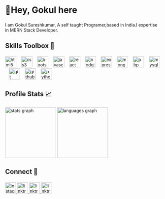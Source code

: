 <h1 align="left">👋Hey, Gokul here</h1>

###

<p align="left">I am Gokul Sureshkumar, A self taught Programer,based in India.I expertise in MERN Stack Developer.</p>



<h2 align="left">Skills Toolbox 🔨</h2>

###

<div align="left">
  <img src="https://cdn.jsdelivr.net/gh/devicons/devicon/icons/html5/html5-original.svg" height="36" alt="html5 logo"  />
  <img width="8" />
  <img src="https://cdn.jsdelivr.net/gh/devicons/devicon/icons/css3/css3-original.svg" height="36" alt="css3 logo"  />
  <img width="8" />
  <img src="https://skillicons.dev/icons?i=bootstrap" height="36" alt="bootstrap logo"  />
  <img width="8" />
  <img src="https://skillicons.dev/icons?i=js" height="36" alt="javascript logo"  />
  <img width="8" />
  <img src="https://skillicons.dev/icons?i=react" height="36" alt="react logo"  />
  <img width="8" />
  <img src="https://skillicons.dev/icons?i=nodejs" height="36" alt="nodejs logo"  />
  <img width="8" />
  <img src="https://skillicons.dev/icons?i=express" height="36" alt="express logo"  />
  <img width="8" />
  <img src="https://skillicons.dev/icons?i=mongodb" height="36" alt="mongodb logo"  />
  <img width="8" />
  <img src="https://skillicons.dev/icons?i=php" height="36" alt="php logo"  />
  <img width="8" />
  <img src="https://skillicons.dev/icons?i=mysql" height="36" alt="mysql logo"  />
  <img width="8" />
  <img src="https://skillicons.dev/icons?i=git" height="36" alt="git logo"  />
  <img width="8" />
  <img src="https://skillicons.dev/icons?i=github" height="36" alt="github logo"  />
  <img width="8" />
  <img src="https://cdn.jsdelivr.net/gh/devicons/devicon/icons/python/python-original.svg" height="36" alt="python logo"  />
</div>

###

<h2 align="left">Profile Stats 📈</h2>

###

<div align="left">
  <img src="https://github-readme-stats.vercel.app/api?username=adilcodes&hide_title=false&hide_rank=false&show_icons=true&include_all_commits=true&count_private=true&disable_animations=false&theme=github_dark&locale=en&hide_border=true&order=1" height="165" alt="stats graph"  />
  <img src="https://github-readme-stats.vercel.app/api/top-langs?username=adilcodes&locale=en&hide_title=false&layout=compact&card_width=320&langs_count=4&theme=github_dark&hide_border=true&order=2" height="165" alt="languages graph"  />
</div>

###

<h2 align="left">Connect 🔗</h2>

###

<div align="left">
  <a href="
https://www.instagram.com/i__gokul_?igsh=MW5vN2Mwcm12M2FhMw%3D%3D&utm_source=qr" target="_blank">
    <img src="https://raw.githubusercontent.com/maurodesouza/profile-readme-generator/master/src/assets/icons/social/instagram/default.svg" height="35" alt="instagram logo"  />
  </a>
  <a href="
https://t.me/+919597654462" target="_blank">
    <img src="https://cdn-icons-png.flaticon.com/512/2111/2111646.png" height="35" alt="linktree logo"  />
  </a>
  <a href="https://wa.me/qr/L4M35TOFDWDJO1" target="_blank">
    <img src="https://cdn-icons-png.flaticon.com/512/5968/5968841.png" height="35" alt="linktree logo"  />
  </a>
  <a href="www.linkedin.com/in/gokulsureshkumar06" target="_blank">
    <img src="https://cdn-icons-png.flaticon.com/512/145/145807.png" height="35" alt="linktree logo"  />
  </a>
</div>

###
